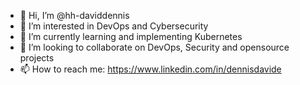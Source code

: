 - 👋 Hi, I’m @hh-daviddennis
- 👀 I’m interested in DevOps and Cybersecurity
- 🌱 I’m currently learning and implementing Kubernetes
- 💞️ I’m looking to collaborate on DevOps, Security and opensource projects
- 📫 How to reach me: https://www.linkedin.com/in/dennisdavide

<!---
hh-daviddennis/hh-daviddennis is a ✨ special ✨ repository because its `README.md` (this file) appears on your GitHub profile.
You can click the Preview link to take a look at your changes.
--->
